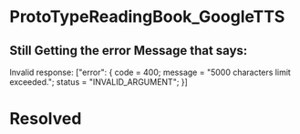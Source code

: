 # ProtoTypeReadingBook_GoogleTTS
## Still Getting the error Message that says:
Invalid response: ["error": {
    code = 400;
    message = "5000 characters limit exceeded.";
    status = "INVALID_ARGUMENT";
}]

# Resolved
